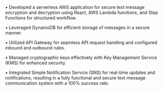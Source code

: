 •	Developed a serverless AWS application for secure text message encryption and decryption using React, AWS Lambda functions, and Step Functions for structured workflow.

•	Leveraged DynamoDB for efficient storage of messages in a secure manner.

•	Utilized API Gateway for seamless API request handling and configured inbound and outbound rules.

•	Managed cryptographic keys effectively with Key Management Service (KMS) for enhanced security.

•	Integrated Simple Notification Service (SNS) for real-time updates and notifications, resulting in a fully functional and secure text message communication system with a 100% success rate.
